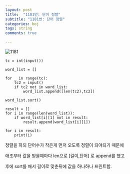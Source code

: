 ```yaml
---
layout: post
title:  "1181번: 단어 정렬"
subtitle: "1181번: 단어 정렬"
categories: boj
tags: string
comments: true

---
```

![1181](https://user-images.githubusercontent.com/56789064/88448900-66d9b900-ce7d-11ea-811d-a01bb12a9d46.jpg)


```
tc = int(input())

word_list = []

for _ in range(tc):
    tc2 = input()
    if tc2 not in word_list:
        word_list.append([len(tc2),tc2])

word_list.sort()

result = []
for i in range(len(word_list)):
    if word_list[i][1] not in result:
        result.append(word_list[i][1])

for i in result:
    print(i)
```

정렬을 하되 단어수가 작은게 먼저 오도록 정렬이 되야되기 때문에

애초부터 값을 받을때마다 len으로 [길이,단어] 로 append를 했고

후에 sort를 해서 길이로 맞춘뒤에 값을 하나하나 프린트함.

